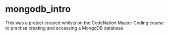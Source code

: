 # mongodb_intro

This was a project created whilsts on the CodeNation Master Coding course to practise creating and accessing a MongoDB database.
